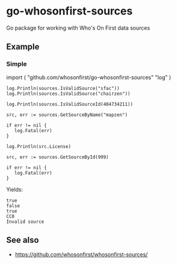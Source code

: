# go-whosonfirst-sources

Go package for working with Who's On First data sources

## Example

### Simple

import (
	"github.com/whosonfirst/go-whosonfirst-sources"
       "log"
)

```
log.Println(sources.IsValidSource("sfac"))
log.Println(sources.IsValidSource("chairzen"))

log.Println(sources.IsValidSourceId(404734211))

src, err := sources.GetSourceByName("mapzen")

if err != nil {
   log.Fatal(err)
}

log.Println(src.License)

src, err := sources.GetSourceById(999)

if err != nil {
   log.Fatal(err)
}
```

Yields:

```
true
false
true
CC0
Invalid source
```

## See also

* https://github.com/whosonfirst/whosonfirst-sources/
